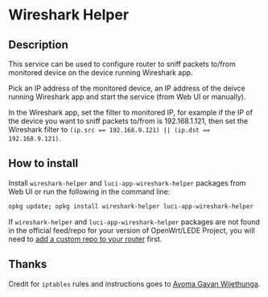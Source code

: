 # Wireshark Helper

## Description

This service can be used to configure router to sniff packets to/from monitored device on the device running Wireshark app.

Pick an IP address of the monitored device, an IP address of the deivce running Wireshark app and start the service (from Web UI or manually).

In the Wireshark app, set the filter to monitored IP, for example if the IP of the device you want to sniff packets to/from is 192.168.1.121, then set the Wireshark filter to ```(ip.src == 192.168.9.121) || (ip.dst == 192.168.9.121)```.

## How to install

Install ```wireshark-helper``` and ```luci-app-wireshark-helper``` packages from Web UI or run the following in the command line:

```sh
opkg update; opkg install wireshark-helper luci-app-wireshark-helper
```

If ```wireshark-helper``` and ```luci-app-wireshark-helper``` packages are not found in the official feed/repo for your version of OpenWrt/LEDE Project, you will need to [add a custom repo to your router](https://github.com/stangri/openwrt_packages/blob/master/README.md#on-your-router) first.

## Thanks

Credit for ```iptables``` rules and instructions goes to [Ayoma Gayan Wijethunga](https://www.ayomaonline.com/security/analyzing-network-traffic-with-openwrt/).
